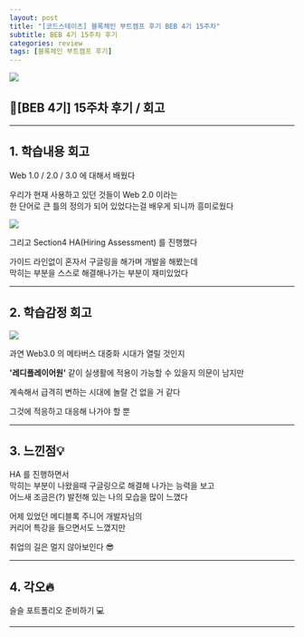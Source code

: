 ```yaml
---
layout: post
title: "[코드스테이츠] 블록체인 부트캠프 후기 BEB 4기 15주차"
subtitle: BEB 4기 15주차 후기
categories: review
tags: [블록체인 부트캠프 후기]
---
```


![](https://velog.velcdn.com/images/-__-/post/f8356d11-ea65-4a0c-b03c-ecde9d118a6a/image.png)

## 🌊[BEB 4기] 15주차 후기 / 회고

<hr>

## 1. 학습내용 회고

Web 1.0 / 2.0 / 3.0 에 대해서 배웠다

우리가 현재 사용하고 있던 것들이 Web 2.0 이라는 <br>
한 단어로 큰 틀의 정의가 되어 있었다는걸 배우게 되니까 흥미로웠다

![](https://velog.velcdn.com/images/-__-/post/e509971e-9683-4bad-92b7-78af4284d861/image.png)

그리고 Section4 HA(Hiring Assessment) 를 진행했다

가이드 라인없이 혼자서 구글링을 해가며 개발을 해봤는데<br>
막히는 부분을 스스로 해결해나가는 부분이 재미있었다

<hr>

## 2. 학습감정 회고

![](https://velog.velcdn.com/images/-__-/post/cdc2a92c-5c84-4514-9600-2e04093df149/image.gif)

과연 Web3.0 의 메타버스 대중화 시대가 열릴 것인지

**'레디플레이어원'** 같이 실생활에 적용이 가능할 수 있을지 의문이 남지만

계속해서 급격히 변하는 시대에 놀랄 건 없을 거 같다

그것에 적응하고 대응해 나가야 할 뿐

<hr>

## 3. 느낀점💡

HA 를 진행하면서<br>
막히는 부분이 나왔을때 구글링으로 해결해 나가는 능력을 보고 <br>
어느새 조금은(?) 발전해 있는 나의 모습을 많이 느꼈다

어제 있었던 메디블록 주니어 개발자님의 <br>
커리어 특강을 들으면서도 느꼈지만

취업의 길은 멀지 않아보인다 😎

<hr>

## 4. 각오🔥

슬슬 포트폴리오 준비하기 💻

---
